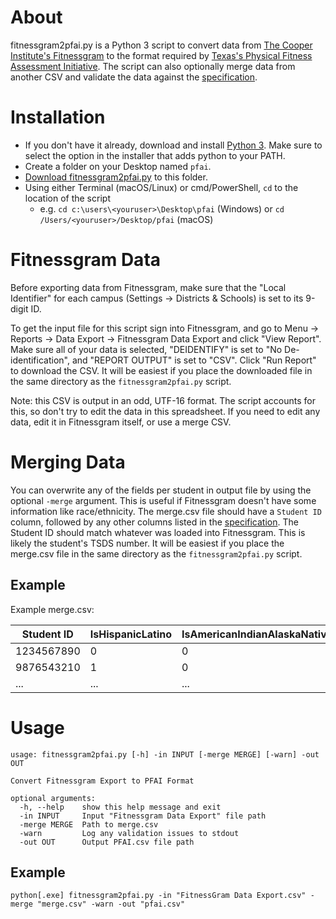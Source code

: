 # About

fitnessgram2pfai.py is a Python 3 script to convert data from [The Cooper Institute's Fitnessgram](https://fitnessgram.net/) to the format required by [Texas's Physical Fitness Assessment Initiative](https://tea.texas.gov/texas-schools/health-safety-discipline/physical-fitness-assessment-initiative). The script can also optionally merge data from another CSV and validate the data against the [specification](https://tea.texas.gov/sites/default/files/pfai-help-template-pdf.pdf).

# Installation

* If you don't have it already, download and install [Python 3](https://www.python.org/downloads/). Make sure to select the option in the installer that adds python to your PATH.
* Create a folder on your Desktop named `pfai`.
* [Download fitnessgram2pfai.py](https://raw.githubusercontent.com/korylprince/fitnessgram2pfai/master/fitnessgram2pfai.py) to this folder.
* Using either Terminal (macOS/Linux) or cmd/PowerShell, `cd` to the location of the script
  * e.g. `cd c:\users\<youruser>\Desktop\pfai` (Windows) or `cd /Users/<youruser>/Desktop/pfai` (macOS)




# Fitnessgram Data

Before exporting data from Fitnessgram, make sure that the "Local Identifier" for each campus (Settings -> Districts & Schools) is set to its 9-digit ID.

To get the input file for this script sign into Fitnessgram, and go to Menu -> Reports -> Data Export -> Fitnessgram Data Export and click "View Report". Make sure all of your data is selected, "DEIDENTIFY" is set to "No De-identification", and "REPORT OUTPUT" is set to "CSV". Click "Run Report" to download the CSV. It will be easiest if you place the downloaded file in the same directory as the `fitnessgram2pfai.py` script.

Note: this CSV is output in an odd, UTF-16 format. The script accounts for this, so don't try to edit the data in this spreadsheet. If you need to edit any data, edit it in Fitnessgram itself, or use a merge CSV.

# Merging Data

You can overwrite any of the fields per student in output file by using the optional `-merge` argument. This is useful if Fitnessgram doesn't have some information like race/ethnicity. The merge.csv file should have a `Student ID` column, followed by any other columns listed in the [specification](https://tea.texas.gov/sites/default/files/pfai-help-template-pdf.pdf). The Student ID should match whatever was loaded into Fitnessgram. This is likely the student's TSDS number.  It will be easiest if you place the merge.csv file in the same directory as the `fitnessgram2pfai.py` script.

## Example

Example merge.csv:


| Student ID | IsHispanicLatino | IsAmericanIndianAlaskaNative | IsAsian | IsBlackAfricanAmerican | IsNativeHawaiianOtherPacificIslander | IsWhite |
|-|-|-|-|-|-|-|
| 1234567890 | 0 | 0 | 0 | 0 | 1 | 0 |
| 9876543210 | 1 | 0 | 0 | 0 | 0 | 1 |
|...|...|...|...|...|...|...|

# Usage

```
usage: fitnessgram2pfai.py [-h] -in INPUT [-merge MERGE] [-warn] -out OUT

Convert Fitnessgram Export to PFAI Format

optional arguments:
  -h, --help    show this help message and exit
  -in INPUT     Input "Fitnessgram Data Export" file path
  -merge MERGE  Path to merge.csv
  -warn         Log any validation issues to stdout
  -out OUT      Output PFAI.csv file path
```

## Example

`python[.exe] fitnessgram2pfai.py -in "FitnessGram Data Export.csv" -merge "merge.csv" -warn -out "pfai.csv"`
